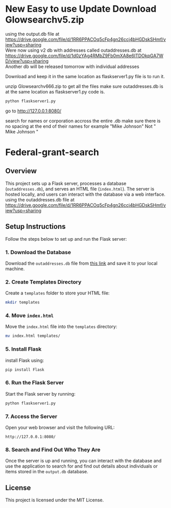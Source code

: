 # New Easy to use Update Download Glowsearchv5.zip
using the output.db file at https://drive.google.com/file/d/1RR6PPACOq5cFp4gn26ccj4bHGDskSHmf/view?usp=sharing
<br>Were now using v2 db with addresses called outaddresses.db at https://drive.google.com/file/d/1d0zYAg4RMbZ9Fb0mXA8e6ITDOkpGA7WD/view?usp=sharing</br>
Another db will be released tomorrow with individual addresses 

Download and keep it in the same location as flaskserver1.py file is to run it.

unzip Glowsearchv666.zip
to get all the files make sure outaddresses.db is at the same location as flaskserver1.py code is.

```bash
python flaskserver1.py
```

go to http://127.0.0.1:8080/

search for names or corporation accross the entire .db 
make sure there is no spacing at the end of their names for example "Mike Johnson" Not " Mike Johnson "

# Federal-grant-search

## Overview

This project sets up a Flask server, processes a database (`outaddresses.db`), and serves an HTML file (`index.html`). The server is hosted locally, and users can interact with the database via a web interface.
using the outaddresses.db file at https://drive.google.com/file/d/1RR6PPACOq5cFp4gn26ccj4bHGDskSHmf/view?usp=sharing

## Setup Instructions

Follow the steps below to set up and run the Flask server:

### 1. Download the Database

Download the `outaddresses.db` file from [this link]([https://drive.google.com/file/d/1RR6PPACOq5cFp4gn26ccj4bHGDskSHmf/view?usp=sharing](https://drive.google.com/file/d/1d0zYAg4RMbZ9Fb0mXA8e6ITDOkpGA7WD/view?usp=sharing)) and save it to your local machine.


### 2. Create Templates Directory

Create a `templates` folder to store your HTML file:

```bash
mkdir templates
```

### 4. Move `index.html`

Move the `index.html` file into the `templates` directory:

```bash
mv index.html templates/
```

### 5. Install Flask

install Flask using:

```bash
pip install Flask
```

### 6. Run the Flask Server

Start the Flask server by running:

```bash
python flaskserver1.py
```

### 7. Access the Server

Open your web browser and visit the following URL:

```
http://127.0.0.1:8080/
```

### 8. Search and Find Out Who They Are

Once the server is up and running, you can interact with the database and use the application to search for and find out details about individuals or items stored in the `output.db` database.

## License

This project is licensed under the MIT License.
